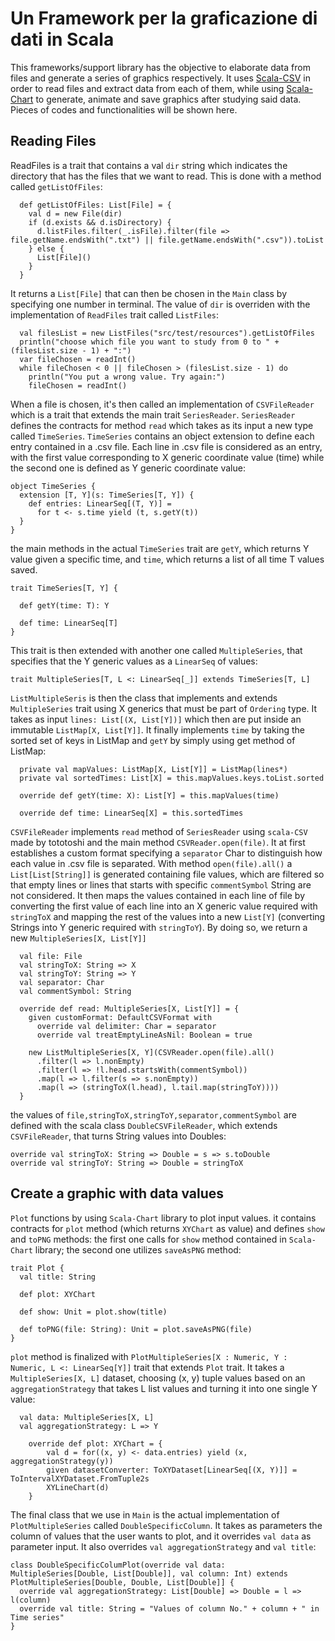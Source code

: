 # Un Framework per la graficazione di dati in Scala

This frameworks/support library has the objective to elaborate data from files
and generate a series of graphics respectively.
It uses [Scala-CSV](https://github.com/tototoshi/scala-csv)
in order to read files and extract data from each of them, while
using [Scala-Chart](https://github.com/Sciss/scala-chart) to generate,
animate and save graphics after studying said data.
Pieces of codes and functionalities will be shown here.
## Reading Files
ReadFiles is a trait that contains a val `dir` string which indicates the directory
that has the files that we want to read. This is done with
a method called `getListOfFiles`:
```
  def getListOfFiles: List[File] = {
    val d = new File(dir)
    if (d.exists && d.isDirectory) {
      d.listFiles.filter(_.isFile).filter(file => file.getName.endsWith(".txt") || file.getName.endsWith(".csv")).toList
    } else {
      List[File]()
    }
  }
```
It returns a `List[File]` that can then be chosen in the `Main`
class by specifying one number in terminal. The value of `dir` is overriden
with the implementation of `ReadFiles` trait called `ListFiles`:
```
  val filesList = new ListFiles("src/test/resources").getListOfFiles
  println("choose which file you want to study from 0 to " + (filesList.size - 1) + ":")
  var fileChosen = readInt()
  while fileChosen < 0 || fileChosen > (filesList.size - 1) do
    println("You put a wrong value. Try again:")
    fileChosen = readInt()
```
When a file is chosen, it's then called an implementation of `CSVFileReader` which is a trait
that extends the main trait `SeriesReader`. `SeriesReader` defines the contracts for method `read`
which takes as its input a new type called `TimeSeries`. `TimeSeries` contains an object
extension to define each entry contained in a .csv file. Each line in .csv file is considered
as an entry, with the first value corresponding to X generic coordinate value (time)
while the second one is defined
as Y generic coordinate value:
```
object TimeSeries {
  extension [T, Y](s: TimeSeries[T, Y]) {
    def entries: LinearSeq[(T, Y)] =
      for t <- s.time yield (t, s.getY(t))
  }
}
```
the main methods in the actual `TimeSeries` trait are `getY`, which returns
Y value given a specific time, and `time`, which returns a list of all time T
values saved.
```
trait TimeSeries[T, Y] {

  def getY(time: T): Y

  def time: LinearSeq[T]
}
```
This trait is then extended with another one called `MultipleSeries`, that specifies that the Y generic
values as a `LinearSeq` of values:
```
trait MultipleSeries[T, L <: LinearSeq[_]] extends TimeSeries[T, L]
```
`ListMultipleSeris` is then the class that implements and extends `MultipleSeries` trait
using X generics that must be part of `Ordering` type. It takes as input `lines: List[(X, List[Y])]`
which then are put inside an immutable `ListMap[X, List[Y]]`. It finally implements
`time` by taking the sorted set of keys in ListMap and `getY` by simply using get method
of ListMap:
```
  private val mapValues: ListMap[X, List[Y]] = ListMap(lines*)
  private val sortedTimes: List[X] = this.mapValues.keys.toList.sorted

  override def getY(time: X): List[Y] = this.mapValues(time)

  override def time: LinearSeq[X] = this.sortedTimes
```
`CSVFileReader` implements `read` method of `SeriesReader` using `scala-CSV` made by
tototoshi and the main method `CSVReader.open(file)`. It at first establishes
a custom format specifying a `separator` Char to distinguish how
each value in .csv file is separated. With method `open(file).all()` a
`List[List[String]]` is generated containing file values, which are filtered so that empty lines
or lines that starts with specific `commentSymbol` String are not considered. 
It then maps the values contained in each line of file by
converting the first value of each line into an X generic value
required with `stringToX` and mapping the rest of the values into a new `List[Y]` (converting
Strings into Y generic required with `stringToY`). By doing so, we return a new `MultipleSeries[X, List[Y]]`
```
  val file: File
  val stringToX: String => X
  val stringToY: String => Y
  val separator: Char
  val commentSymbol: String

  override def read: MultipleSeries[X, List[Y]] = {
    given customFormat: DefaultCSVFormat with
      override val delimiter: Char = separator
      override val treatEmptyLineAsNil: Boolean = true

    new ListMultipleSeries[X, Y](CSVReader.open(file).all()
      .filter(l => l.nonEmpty)
      .filter(l => !l.head.startsWith(commentSymbol))
      .map(l => l.filter(s => s.nonEmpty))
      .map(l => (stringToX(l.head), l.tail.map(stringToY))))
  }
```
the values of `file,stringToX,stringToY,separator,commentSymbol` are defined with the
scala class `DoubleCSVFileReader`, which extends `CSVFileReader`, that turns String values into
Doubles:
```
override val stringToX: String => Double = s => s.toDouble
override val stringToY: String => Double = stringToX
```
## Create a graphic with data values
`Plot` functions by using `Scala-Chart` library to plot input values.
it contains contracts for `plot` method (which returns `XYChart` as value) and defines `show` and `toPNG` methods:
the first one calls for `show` method contained in `Scala-Chart` library;
the second one utilizes `saveAsPNG` method:
```
trait Plot {
  val title: String

  def plot: XYChart
  
  def show: Unit = plot.show(title)

  def toPNG(file: String): Unit = plot.saveAsPNG(file)
}
```
`plot` method is finalized with `PlotMultipleSeries[X : Numeric, Y : Numeric, L <: LinearSeq[Y]]` trait that extends `Plot` trait.
It takes a `MultipleSeries[X, L]` dataset, choosing (x, y) tuple values based on an `aggregationStrategy` that takes L list values
and turning it into one single Y value:
```
  val data: MultipleSeries[X, L]
  val aggregationStrategy: L => Y

    override def plot: XYChart = {
        val d = for((x, y) <- data.entries) yield (x, aggregationStrategy(y))
        given datasetConverter: ToXYDataset[LinearSeq[(X, Y)]] = ToIntervalXYDataset.FromTuple2s
        XYLineChart(d)
    }
```
The final class that we use in `Main` is the actual implementation
of `PlotMultipleSeries` called `DoubleSpecificColumn`. It takes as parameters
the column of values that the user wants to plot, and it overrides `val data` as parameter
input. It also overrides `val aggregationStrategy` and `val title`:
```
class DoubleSpecificColumPlot(override val data: MultipleSeries[Double, List[Double]], val column: Int) extends PlotMultipleSeries[Double, Double, List[Double]] {
  override val aggregationStrategy: List[Double] => Double = l => l(column)
  override val title: String = "Values of column No." + column + " in Time series"
}
```